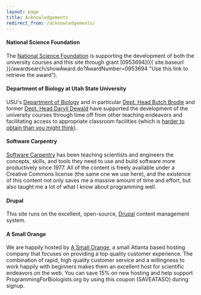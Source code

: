 ```yaml
---
layout: page
title: Acknowledgements
redirect_from: /acknowledgements/
---
```


#### National Science Foundation

The [National Science Foundation](http://nsf.gov) is supporting the
development of both the university courses and this site through
grant [0953694]({{ site.baseurl }}/awardsearch/showAward.do?AwardNumber=0953694 "Use this link to retrieve the award").

#### Department of Biology at Utah State University

USU's [Department of Biology](http://www.biology.usu.edu) and in
particular [Dept. Head Butch
Brodie](http://www.biology.usu.edu/htm/our-people/faculty/memberID=3059)
and former [Dept. Head Daryll
Dewald](http://facultystaff.wsu.edu/adminphotos/?faculty/67) have
supported the development of the university courses through time off
from other teaching endeavors and facilitating access to appropriate
classroom facilities (which is [harder to obtain than you might
think](http://jabberwocky.weecology.org/2011/06/27/why-computer-labs-should-never-be-controlled-by-individual-collegesdepartments/)).

#### Software Carpentry

[Software Carpentry](http://software-carpentry.org) has been teaching
scientists and engineers the concepts, skills, and tools they need to
use and build software more productively since 1977. All of the content
is freely available under a Creative Commons license (the same one we
use here), and the existence of this content not only saves me a massive
amount of time and effort, but also taught me a lot of what I know about
programming well.

#### Drupal

This site runs on the excellent, open-source,
[Drupal](http://drupal.org) content management system.

#### A Small Orange

We are happily hosted by [A Small
Orange](http://customers.asmallorange.com/aff.php?aff=26273 "A Small Orange"),
a small Atlanta based hosting company that focuses on providing a top
quality customer experience. The combination of rapid, high quality
customer service and a willingness to work happily with beginners makes
them an excellent host for scientific endeavors on the web. You can save
15% on new hosting and help support ProgrammingForBiologists.org by
using this coupon (SAVEATASO) during signup.
